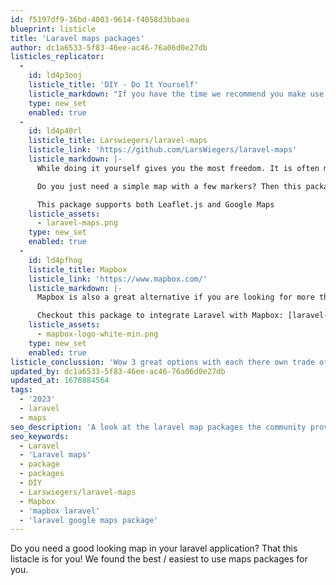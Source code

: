 ```yaml
---
id: f5197df9-36bd-4003-9614-f4058d3bbaea
blueprint: listicle
title: 'Laravel maps packages'
author: dc1a6533-5f83-46ee-ac46-76a06d0e27db
listicles_replicator:
  -
    id: ld4p3ooj
    listicle_title: 'DIY - Do It Yourself'
    listicle_markdown: "If you have the time we recommend you make use of the wonderfull SDK's from the map companies that exist. This provides you the most flexibility and freedom in the future. Do note that you are responsible yourself to maintain this in the future if for example the SDK's get deprecated. If you dont want to deal with that. Check out the next item in the list."
    type: new_set
    enabled: true
  -
    id: ld4p40rl
    listicle_title: Larswiegers/laravel-maps
    listicle_link: 'https://github.com/LarsWiegers/laravel-maps'
    listicle_markdown: |-
      While doing it yourself gives you the most freedom. It is often more work and you have to deal with javascript and such. 

      Do you just need a simple map with a few markers? Then this package is for you! This package makes it as easy as writing a single html element and some data attributes through the magic of blade components. As easy as the code below:

      This package supports both Leaflet.js and Google Maps
    listicle_assets:
      - laravel-maps.png
    type: new_set
    enabled: true
  -
    id: ld4pfhog
    listicle_title: Mapbox
    listicle_link: 'https://www.mapbox.com/'
    listicle_markdown: |-
      Mapbox is also a great alternative if you are looking for more than just a map. Mapbox offers a range of more tools in the same fashion. Such as SDK's for navigation, search and vision. Definitly worth checking out!

      Checkout this package to integrate Laravel with Mapbox: [laravel-mapbox](https://github.com/koossaayy/laravel-mapbox)
    listicle_assets:
      - mapbox-logo-white-min.png
    type: new_set
    enabled: true
listicle_conclussion: 'Wow 3 great options with each there own trade offs. That is the life of a developer. Choose a package that works for your project. Good luck!'
updated_by: dc1a6533-5f83-46ee-ac46-76a06d0e27db
updated_at: 1676884564
tags:
  - '2023'
  - laravel
  - maps
seo_description: 'A look at the laravel map packages the community provide and the advantages and disadvantages of each.'
seo_keywords:
  - Laravel
  - 'Laravel maps'
  - package
  - packages
  - DIY
  - Larswiegers/laravel-maps
  - Mapbox
  - 'mapbox laravel'
  - 'laravel google maps package'
---
```

Do you need a good looking map in your laravel application? That this listacle is for you! We found the best / easiest to use maps packages for you.
